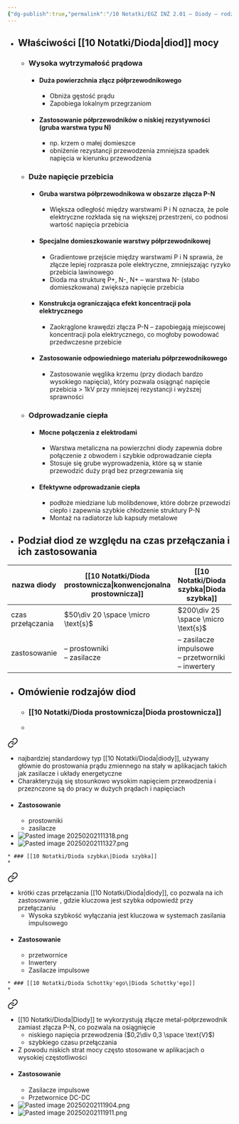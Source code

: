 ```yaml
---
{"dg-publish":true,"permalink":"/10 Notatki/EGZ INŻ 2.01 – Diody – rodzaje, właściwości i zastosowanie/","tags":["wiedza/zettel"]}
---
```


* ## Właściwości [[10 Notatki/Dioda\|diod]] mocy
	* ### Wysoka wytrzymałość prądowa
		* #### Duża powierzchnia złącz półprzewodnikowego
			* Obniża gęstość prądu
			* Zapobiega lokalnym przegrzaniom
		* #### Zastosowanie półprzewodników o niskiej rezystywności (gruba warstwa typu N)
			* np. krzem  o małej domieszce
			* obniżenie rezystancji przewodzenia zmniejsza spadek napięcia w kierunku przewodzenia
	* ### Duże napięcie przebicia
		* #### Gruba warstwa półprzewodnikowa w obszarze złącza P-N
			* Większa odległość między warstwami P i N oznacza, że pole elektryczne rozkłada się na większej przestrzeni, co podnosi wartość napięcia przebicia
		* #### Specjalne domieszkowanie warstwy półprzewodnikowej
			* Gradientowe przejście między warstwami P i N sprawia, że złącze lepiej rozprasza pole elektryczne, zmniejszając ryzyko przebicia lawinowego
			* Dioda ma strukturę P+, N-, N+ – warstwa N- (słabo domieszkowana) zwiększa napięcie przebicia
		* #### Konstrukcja ograniczająca efekt koncentracji pola elektrycznego
			* Zaokrąglone krawędzi złącza P-N – zapobiegają miejscowej koncentracji pola elektrycznego, co mogłoby powodować przedwczesne przebicie
		* #### Zastosowanie odpowiedniego materiału półprzewodnikowego
			* Zastosowanie węglika krzemu (przy diodach bardzo wysokiego napięcia), który pozwala osiągnąć napięcie przebicia > 1kV przy mniejszej rezystancji i wyższej sprawności
	* ### Odprowadzanie ciepła
		* #### Mocne połączenia z elektrodami
			* Warstwa metaliczna na powierzchni diody zapewnia dobre połączenie z obwodem i szybkie odprowadzanie ciepła
			* Stosuje się grube wyprowadzenia, które są w stanie przewodzić duży prąd bez przegrzewania się
		* #### Efektywne odprowadzanie ciepła
			* podłoże miedziane lub molibdenowe, które dobrze przewodzi ciepło i zapewnia szybkie chłodzenie struktury P-N
			* Montaż na radiatorze lub kapsuły metalowe
* ## Podział diod ze względu na czas przełączania i ich zastosowania

| nazwa diody       | [[10 Notatki/Dioda prostownicza\|konwencjonalna prostownicza]] | [[10 Notatki/Dioda szybka\|Dioda szybka]]                                       | Ultraszybkie                 | [[10 Notatki/Dioda Schottky'ego\|Dioda Schottky'ego]]                        |
| ----------------- | --------------------------------------------------- | ------------------------------------------------------ | ---------------------------- | --------------------------------------------- |
| czas przełączania | $50\div 20 \space \micro \text{s}$                  | $200\div 25 \space \micro \text{s}$                    | $50\div 10 \space \text{ns}$ | $5\div 1 \space \text{ns}$                    |
| zastosowanie      | – prostowniki<br>– zasilacze                        | – zasilacze impulsowe<br>– przetworniki<br>– inwertery |                              | – zasilacze impulsowe<br>– przetworniki DC-DC |
* ## Omówienie rodzajów diod
	* ### [[10 Notatki/Dioda prostownicza\|Dioda prostownicza]]
	* 
<div class="transclusion internal-embed is-loaded"><a class="markdown-embed-link" href="/10-notatki/dioda-prostownicza/" aria-label="Open link"><svg xmlns="http://www.w3.org/2000/svg" width="24" height="24" viewBox="0 0 24 24" fill="none" stroke="currentColor" stroke-width="2" stroke-linecap="round" stroke-linejoin="round" class="svg-icon lucide-link"><path d="M10 13a5 5 0 0 0 7.54.54l3-3a5 5 0 0 0-7.07-7.07l-1.72 1.71"></path><path d="M14 11a5 5 0 0 0-7.54-.54l-3 3a5 5 0 0 0 7.07 7.07l1.71-1.71"></path></svg></a><div class="markdown-embed">




* najbardziej standardowy typ [[10 Notatki/Dioda\|diody]], używany głównie do prostowania prądu zmiennego na stały w aplikacjach takich jak zasilacze i układy energetyczne
* Charakteryzują się stosunkowo wysokim napięciem przewodzenia i przeznczone są do pracy w dużych prądach i napięciach
* #### Zastosowanie
	* prostowniki
	* zasilacze
* ![Pasted image 20250202111318.png](/img/user/80%20Zasoby/Pasted%20image%2020250202111318.png)
* ![Pasted image 20250202111327.png](/img/user/80%20Zasoby/Pasted%20image%2020250202111327.png)

</div></div>

	* ### [[10 Notatki/Dioda szybka\|Dioda szybka]]
	* 
<div class="transclusion internal-embed is-loaded"><a class="markdown-embed-link" href="/10-notatki/dioda-szybka/" aria-label="Open link"><svg xmlns="http://www.w3.org/2000/svg" width="24" height="24" viewBox="0 0 24 24" fill="none" stroke="currentColor" stroke-width="2" stroke-linecap="round" stroke-linejoin="round" class="svg-icon lucide-link"><path d="M10 13a5 5 0 0 0 7.54.54l3-3a5 5 0 0 0-7.07-7.07l-1.72 1.71"></path><path d="M14 11a5 5 0 0 0-7.54-.54l-3 3a5 5 0 0 0 7.07 7.07l1.71-1.71"></path></svg></a><div class="markdown-embed">




* krótki czas przełączania [[10 Notatki/Dioda\|diody]], co pozwala na ich zastosowanie , gdzie kluczowa jest szybka odpowiedź przy przełączaniu
	* Wysoka szybkość wyłączania jest kluczowa w systemach zasilania impulsowego
* #### Zastosowanie
	* przetwornice
	* Inwertery
	* Zasilacze impulsowe

</div></div>

	* ### [[10 Notatki/Dioda Schottky'ego\|Dioda Schottky'ego]]
	* 
<div class="transclusion internal-embed is-loaded"><a class="markdown-embed-link" href="/10-notatki/dioda-schottky-ego/" aria-label="Open link"><svg xmlns="http://www.w3.org/2000/svg" width="24" height="24" viewBox="0 0 24 24" fill="none" stroke="currentColor" stroke-width="2" stroke-linecap="round" stroke-linejoin="round" class="svg-icon lucide-link"><path d="M10 13a5 5 0 0 0 7.54.54l3-3a5 5 0 0 0-7.07-7.07l-1.72 1.71"></path><path d="M14 11a5 5 0 0 0-7.54-.54l-3 3a5 5 0 0 0 7.07 7.07l1.71-1.71"></path></svg></a><div class="markdown-embed">




* [[10 Notatki/Dioda\|Diody]] te wykorzystują złącze metal-półprzewodnik zamiast złącza P-N, co pozwala na osiągnięcie
	* niskiego napięcia przewodzenia ($0,2\div 0,3 \space \text{V}$)
	* szybkiego czasu przełączania
* Z powodu niskich strat mocy często stosowane w aplikacjach o wysokiej częstotliwości
* #### Zastosowanie
	* Zasilacze impulsowe
	* Przetwornice DC-DC
* ![Pasted image 20250202111904.png](/img/user/80%20Zasoby/Pasted%20image%2020250202111904.png)
* ![Pasted image 20250202111911.png](/img/user/80%20Zasoby/Pasted%20image%2020250202111911.png)

</div></div>
